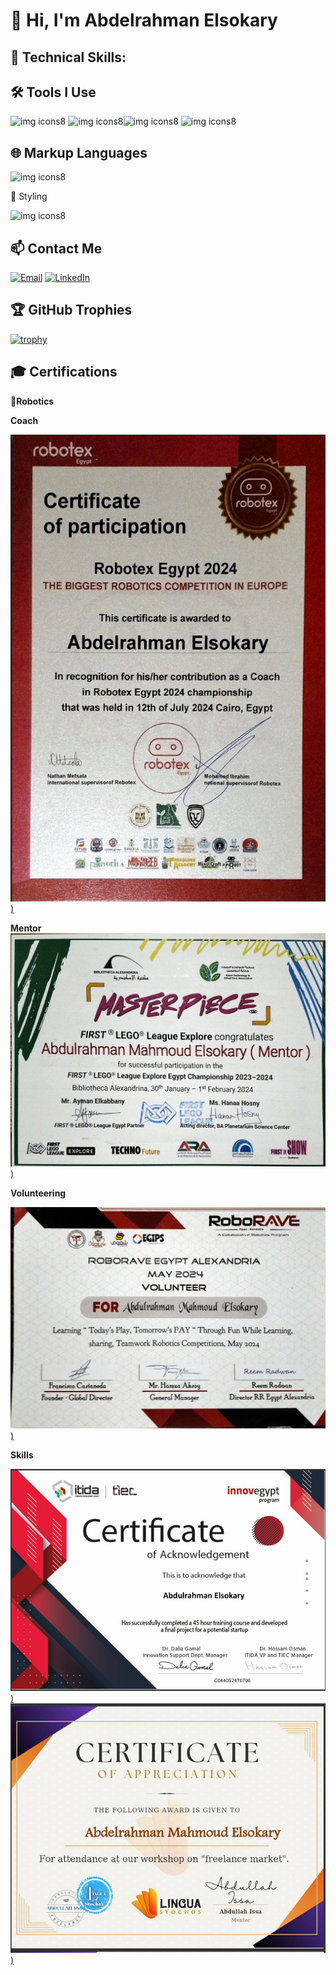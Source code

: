   # 👋 Hi, I'm Abdelrahman Elsokary


## 🔧 **Technical Skills:**




## 🛠️ Tools I Use



![img icons8](https://github.com/user-attachments/assets/939648ca-9c83-4db2-9a5c-5d7ffab5b884) ![img icons8](https://github.com/user-attachments/assets/8c6068c8-82d7-402e-88c8-bb8e090821ca)![img icons8](https://github.com/user-attachments/assets/6f9ea07a-a99b-4e42-8029-d387d048b743) ![img icons8](https://github.com/user-attachments/assets/df388194-abf2-49b7-a1b9-e7089d4cbf4c)


## 🌐 Markup Languages


![img icons8](https://github.com/user-attachments/assets/2f14c8dd-c5bd-4f95-b29e-323143627cc5)

🎨 Styling


![img icons8](https://github.com/user-attachments/assets/36375fd0-600c-4704-ae23-053643accff0)


## 📫 Contact Me
<a href="mailtoabdalrahmanelsokary@gmail.com"><img src="https://github.com/user-attachments/assets/9bf2b587-014b-4290-a370-7b9a01cd148d" alt="Email"></a>
[![LinkedIn](https://img.icons8.com/?size=64&id=X8g2OZMx4ET5&format=gif)](https://www.linkedin.com/in/abdulrahman-elsokary-29036930a/)



## 🏆 GitHub Trophies

[![trophy](https://github-profile-trophy.vercel.app/?username=AbdelrahmanELsokary&theme=dracula&no-bg=true&no-frame=true)](https://github.com/ryo-ma/github-profile-trophy)


## 🎓 Certifications


**🤖Robotics**



**Coach**


[![Certificate Name 1](https://github.com/AbdelrahmanELsokary/Certifications/blob/main/Robotics/robotex.PNG))](https://github.com/AbdelrahmanELsokary/Certifications/blob/main/Robotics/robotex.PNG)

**Mentor**
[![Certificate Name 1](https://github.com/AbdelrahmanELsokary/Certifications/blob/main/Robotics/fll.jpg))](https://github.com/AbdelrahmanELsokary/Certifications/blob/main/Robotics/fll.jpg)


**Volunteering**

[![Certificate Name 1](https://github.com/AbdelrahmanELsokary/Certifications/blob/main/Robotics/roborave.jpg?raw=true))](https://github.com/AbdelrahmanELsokary/Certifications/blob/main/Robotics/roborave.jpg?raw=true)




**Skills**

[![Certificate Name 1](https://github.com/AbdelrahmanELsokary/Certifications/blob/main/Skills/inovvegypt.PNG))](https://github.com/AbdelrahmanELsokary/Certifications/blob/main/Skills/inovvegypt.PNG)
[![Certificate Name 1](https://github.com/AbdelrahmanELsokary/Certifications/blob/main/Skills/markting.PNG))](https://github.com/AbdelrahmanELsokary/Certifications/blob/main/Skills/markting.PNG)

